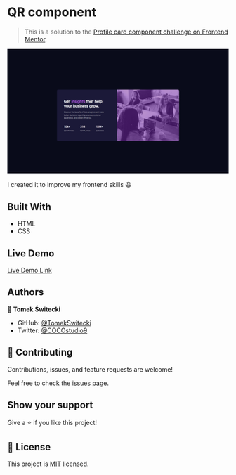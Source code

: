 # QR component

> This is a solution to the [Profile card component challenge on Frontend Mentor](https://www.frontendmentor.io/challenges/profile-card-component-cfArpWshJ).

![screenshot](./images/screenshot.png)

I created it to improve my frontend skills 😃

## Built With

- HTML
- CSS 

## Live Demo

[Live Demo Link]()

## Authors

👤 **Tomek Świtecki**

- GitHub: [@TomekSwitecki](https://github.com/TomekSwitecki)
- Twitter: [@COCOstudio9](https://twitter.com/COCOstudio9)


## 🤝 Contributing

Contributions, issues, and feature requests are welcome!

Feel free to check the [issues page](../../issues/).

## Show your support

Give a ⭐️ if you like this project!

## 📝 License

This project is [MIT](./MIT.md) licensed.
